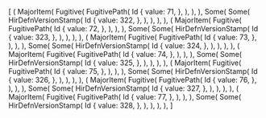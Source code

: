 [
    (
        MajorItem(
            Fugitive(
                FugitivePath(
                    Id {
                        value: 71,
                    },
                ),
            ),
        ),
        Some(
            Some(
                HirDefnVersionStamp(
                    Id {
                        value: 322,
                    },
                ),
            ),
        ),
    ),
    (
        MajorItem(
            Fugitive(
                FugitivePath(
                    Id {
                        value: 72,
                    },
                ),
            ),
        ),
        Some(
            Some(
                HirDefnVersionStamp(
                    Id {
                        value: 323,
                    },
                ),
            ),
        ),
    ),
    (
        MajorItem(
            Fugitive(
                FugitivePath(
                    Id {
                        value: 73,
                    },
                ),
            ),
        ),
        Some(
            Some(
                HirDefnVersionStamp(
                    Id {
                        value: 324,
                    },
                ),
            ),
        ),
    ),
    (
        MajorItem(
            Fugitive(
                FugitivePath(
                    Id {
                        value: 74,
                    },
                ),
            ),
        ),
        Some(
            Some(
                HirDefnVersionStamp(
                    Id {
                        value: 325,
                    },
                ),
            ),
        ),
    ),
    (
        MajorItem(
            Fugitive(
                FugitivePath(
                    Id {
                        value: 75,
                    },
                ),
            ),
        ),
        Some(
            Some(
                HirDefnVersionStamp(
                    Id {
                        value: 326,
                    },
                ),
            ),
        ),
    ),
    (
        MajorItem(
            Fugitive(
                FugitivePath(
                    Id {
                        value: 76,
                    },
                ),
            ),
        ),
        Some(
            Some(
                HirDefnVersionStamp(
                    Id {
                        value: 327,
                    },
                ),
            ),
        ),
    ),
    (
        MajorItem(
            Fugitive(
                FugitivePath(
                    Id {
                        value: 77,
                    },
                ),
            ),
        ),
        Some(
            Some(
                HirDefnVersionStamp(
                    Id {
                        value: 328,
                    },
                ),
            ),
        ),
    ),
]